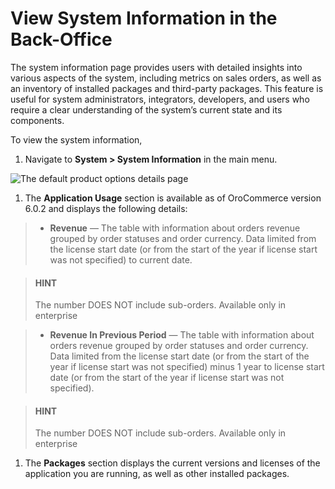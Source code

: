 <a id="system-information"></a>

# View System Information in the Back-Office

The system information page provides users with detailed insights into various aspects of the system, including metrics on sales orders, as well as an inventory of installed packages and third-party packages. This feature is useful for system administrators, integrators, developers, and users who require a clear understanding of the system’s current state and its components.

To view the system information,

1. Navigate to **System > System Information** in the main menu.

![The default product options details page](user/img/system/system_info/system_information.png)
1. The **Application Usage** section is available as of OroCommerce version 6.0.2 and displays the following details:

> * **Revenue** — The table with information about orders revenue grouped by order statuses and order currency. Data limited from the license start date (or from the start of the year if license start was not specified) to current date.

>   #### HINT
>   The number DOES NOT include sub-orders. Available only in enterprise

>   * **Revenue In Previous Period** — The table with information about orders revenue grouped by order statuses and order currency. Data limited from the license start date (or from the start of the year if license start was not specified) minus 1 year to license start date (or from the start of the year if license start was not specified).

>   #### HINT
>   The number DOES NOT include sub-orders. Available only in enterprise
1. The **Packages** section displays the current versions and licenses of the application you are running, as well as other installed packages.
